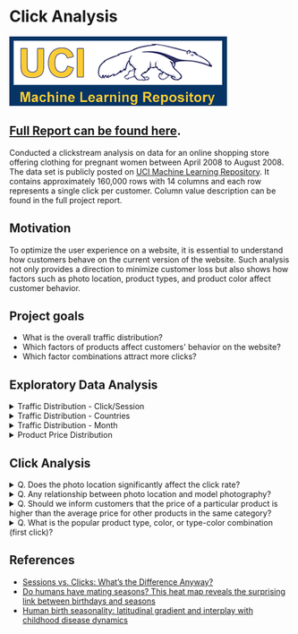 # Click Analysis

![uci-logo](./img/0-uci.png)

## [Full Report can be found here](./analysis.ipynb).

Conducted a clickstream analysis on data for an online shopping store offering clothing for pregnant women between April 2008 to August 2008. The data set is publicly posted on [UCI Machine Learning Repository](https://archive.ics.uci.edu/ml/datasets/clickstream+data+for+online+shopping). It contains approximately 160,000 rows with 14 columns and each row represents a single click per customer. Column value description can be found in the full project report.

## Motivation

To optimize the user experience on a website, it is essential to understand how customers behave on the current version of the website. Such analysis not only provides a direction to minimize customer loss but also shows how factors such as photo location, product types, and product color affect customer behavior.

## Project goals

- What is the overall traffic distribution?
- Which factors of products affect customers' behavior on the website?
- Which factor combinations attract more clicks?

## Exploratory Data Analysis

<details>
<summary>Traffic Distribution - Click/Session</summary>

<p align="left">
    <img src="./img/3-click-dist.png" width="60%"> 
</p>

There are two columns indicate the user traffic: `order` and `session ID`.
  - `session ID`: a unique user in a specific time frame (each `session ID` has more than 1 clicks)
  - `order`: the whole sequence of customers' behavior on the website (order of 1 indicates the first click and 2 indicates the second click, and so on)
- The week day distributions of the two are almost identical.
- Tuesday has the largest amount of traffic while weekends have the least. A hypothesis is that the more it is close to the weekends, the more time customers (pregnant women) have to spend time on the family business.

</details>

<details>
<summary>Traffic Distribution - Countries</summary>

<p align="left">
    <img src="./img/5-country-dist.png" width="60%"> 
</p>

The majority of traffic occurs in European countries:

1. Poland: n=19582
2. Czech Republic: n=2261
3. Lithuania: n=527
4. United Kingdom: n=127
5. Ireland: n=102
6. Germany: n=101
7. Slovakia: n=88

</details>

<details>
<summary>Traffic Distribution - Month</summary>


<p align="left">
    <img src="./img/6-month-dist.png" width="60%"> 
</p>

There is significantly more traffic during April compared to May, July, June, and August (least). 

 According to a [birthrate analysis](https://visme.co/blog/most-common-birthday/)", there is NOT a single country with its peak birth month as April and most European countries have their peak birth month between June-September. This indicates that demand for pregnant women's clothing in European countries will be higher between February-April compared to that of June-September.

<p align="left">
    <img src="./img/1.peak-birth-month.png" width="60%"> 
</p>

</details>

<details>
<summary>Product Price Distribution</summary>

<p align="left">
    <img src="./img/7-price-dist.png" width="60%"> 
</p>

The clicked product price ranges between $18-$80. $40 products received the most clicks and $40 had the second most clicks.

</details>


## Click Analysis

<details>
<summary>Q. Does the photo location significantly affect the click rate?</summary>

![click-order](./img/8-click-order.png)

Notice top-left has the largest amount of traffic for most cases, while the top-right has the least amount of traffic. While the first click has the most traffic, its deviation among photo locations is larger compared to that of other click orders. As customers make more subsequent clicks, they tend to not care about photo location as much.

</details>

<details>
<summary>Q. Any relationship between photo location and model photography?</summary>

![loc-type](./img/9-photo-type-vs-loc.png)

- Huge overall difference in traffic between en face and profile photo types (ef face > profile). 
- However, there are still a few points to which pay close attention.
    1. Top-left photo location has the largest traffic discrepancy between the two photo types.
    2. Bottom-center has the least traffic difference between the two photo types.
    3. While the amount of traffic fluctuates among top-right, bottom-left, and bottom-right for en face type, it does not differ that much for profile photo type.

</details>

<details>
<summary>Q. Should we inform customers that the price of a particular product is higher than the average price for other products in the same category?</summary>

`price 2` column indicates whether the price of a particular product is higher than the average price for the entire product category. This analysis only considers the first click.

- Yes: 50.48%
- No: 49.52%

**Given the first click's `price 2` value, what are the percentages of each `price 2` column value for the subsequent click?**

- **First Click: Yes**
  - Second Click:
    - Yes: 56.02%
    - No: 43.98%

- **First Click: No**
  - Second Click:
    - Yes: 44.94%
    - No: 55.05%

</details>

<details>
<summary>Q. What is the popular product type, color, or type-color combination (first click)?</summary>

### Color-Photo Location

Blue products located at the top left on the first page of the website have the highest number of first clicks

![color2](./img/14-color2.png)


### Color-Product Type

The blue trouser has significantly more clicks than others on the first page.

![color3](./img/15-color3.png)

</details>

## References

- [Sessions vs. Clicks: What’s the Difference Anyway?](https://blog.stackadapt.com/sessions-vs-clicks-what-s-the-difference-anyway)
- [Do humans have mating seasons? This heat map reveals the surprising link between birthdays and seasons](https://visme.co/blog/most-common-birthday/)
- [Human birth seasonality: latitudinal gradient and interplay with childhood disease dynamics](https://royalsocietypublishing.org/doi/10.1098/rspb.2013.2438)
